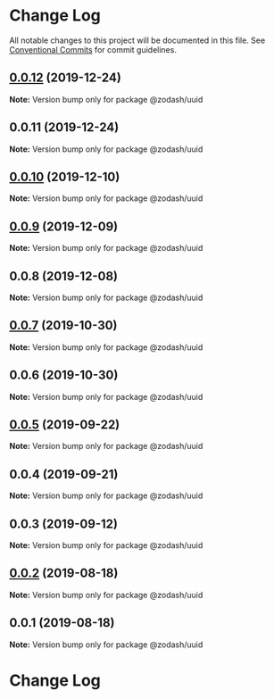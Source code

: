 # Change Log

All notable changes to this project will be documented in this file.
See [Conventional Commits](https://conventionalcommits.org) for commit guidelines.

## [0.0.12](https://github.com/zcorky/zodash/compare/@zodash/uuid@0.0.11...@zodash/uuid@0.0.12) (2019-12-24)

**Note:** Version bump only for package @zodash/uuid





## 0.0.11 (2019-12-24)

**Note:** Version bump only for package @zodash/uuid





## [0.0.10](https://github.com/zcorky/zodash/compare/@zodash/uuid@0.0.9...@zodash/uuid@0.0.10) (2019-12-10)

**Note:** Version bump only for package @zodash/uuid





## [0.0.9](https://github.com/zcorky/zodash/compare/@zodash/uuid@0.0.8...@zodash/uuid@0.0.9) (2019-12-09)

**Note:** Version bump only for package @zodash/uuid





## 0.0.8 (2019-12-08)

**Note:** Version bump only for package @zodash/uuid





## [0.0.7](https://github.com/zcorky/zodash/compare/@zodash/uuid@0.0.6...@zodash/uuid@0.0.7) (2019-10-30)

**Note:** Version bump only for package @zodash/uuid





## 0.0.6 (2019-10-30)

**Note:** Version bump only for package @zodash/uuid





## [0.0.5](https://github.com/zcorky/zodash/compare/@zodash/uuid@0.0.4...@zodash/uuid@0.0.5) (2019-09-22)

**Note:** Version bump only for package @zodash/uuid





## 0.0.4 (2019-09-21)

**Note:** Version bump only for package @zodash/uuid





## 0.0.3 (2019-09-12)

**Note:** Version bump only for package @zodash/uuid





## [0.0.2](https://github.com/zcorky/zodash/compare/@zodash/uuid@0.0.1...@zodash/uuid@0.0.2) (2019-08-18)

**Note:** Version bump only for package @zodash/uuid





## 0.0.1 (2019-08-18)

**Note:** Version bump only for package @zodash/uuid





# Change Log
